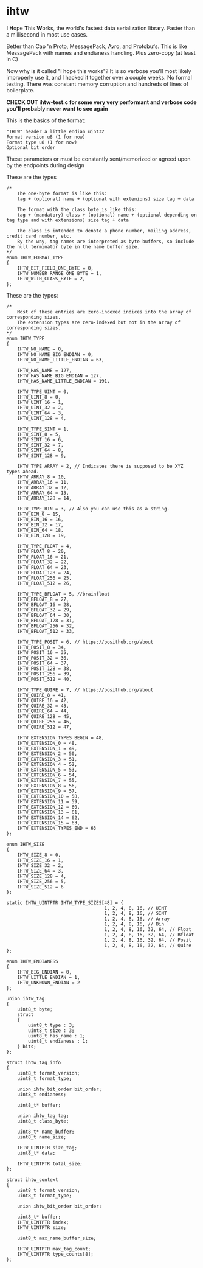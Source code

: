 # ihtw
**I** **H**ope **T**his **W**orks, the world's fastest data serialization library. Faster than a millisecond in most use cases.

Better than Cap 'n Proto, MessagePack, Avro, and Protobufs. This is like MessagePack with names and endianess handling. Plus zero-copy (at least in C)

Now why is it called "I hope this works"? It is so verbose you'll most likely improperly use it, and I hacked it together over a couple weeks. No formal testing.
There was constant memory corruption and hundreds of lines of boilerplate.

**CHECK OUT ihtw-test.c for some very very performant and verbose code you'll probably never want to see again**

This is the basics of the format:

```
"IHTW" header a little endian uint32
Format version u8 (1 for now)
Format type u8 (1 for now)
Optional bit order
```
These parameters or must be constantly sent/memorized or agreed upon by the endpoints during design

These are the types
```
/*
    The one-byte format is like this:
    tag + (optional) name + (optional with extenions) size tag + data

    The format with the class byte is like this:
    tag + (mandatory) class + (optional) name + (optional depending on tag type and with extensions) size tag + data

    The class is intended to denote a phone number, mailing address, credit card number, etc.
    By the way, tag names are interpreted as byte buffers, so include the null terminator byte in the name buffer size.
*/
enum IHTW_FORMAT_TYPE
{
    IHTW_BIT_FIELD_ONE_BYTE = 0,
    IHTW_NUMBER_RANGE_ONE_BYTE = 1,
    IHTW_WITH_CLASS_BYTE = 2,
};
```

These are the types:
```
/*
    Most of these entries are zero-indexed indices into the array of corresponding sizes.
    The extension types are zero-indexed but not in the array of corresponding sizes.
*/
enum IHTW_TYPE
{
    IHTW_NO_NAME = 0,
    IHTW_NO_NAME_BIG_ENDIAN = 0,
    IHTW_NO_NAME_LITTLE_ENDIAN = 63,

    IHTW_HAS_NAME = 127,
    IHTW_HAS_NAME_BIG_ENDIAN = 127,
    IHTW_HAS_NAME_LITTLE_ENDIAN = 191,

    IHTW_TYPE_UINT = 0,
    IHTW_UINT_8 = 0,
    IHTW_UINT_16 = 1,
    IHTW_UINT_32 = 2,
    IHTW_UINT_64 = 3,
    IHTW_UINT_128 = 4,

    IHTW_TYPE_SINT = 1,
    IHTW_SINT_8 = 5,
    IHTW_SINT_16 = 6,
    IHTW_SINT_32 = 7,
    IHTW_SINT_64 = 8,
    IHTW_SINT_128 = 9,

    IHTW_TYPE_ARRAY = 2, // Indicates there is supposed to be XYZ types ahead.
    IHTW_ARRAY_8 = 10,
    IHTW_ARRAY_16 = 11,
    IHTW_ARRAY_32 = 12,
    IHTW_ARRAY_64 = 13,
    IHTW_ARRAY_128 = 14,

    IHTW_TYPE_BIN = 3, // Also you can use this as a string.
    IHTW_BIN_8 = 15,
    IHTW_BIN_16 = 16,
    IHTW_BIN_32 = 17,
    IHTW_BIN_64 = 18,
    IHTW_BIN_128 = 19,

    IHTW_TYPE_FLOAT = 4,
    IHTW_FLOAT_8 = 20,
    IHTW_FLOAT_16 = 21,
    IHTW_FLOAT_32 = 22,
    IHTW_FLOAT_64 = 23,
    IHTW_FLOAT_128 = 24,
    IHTW_FLOAT_256 = 25,
    IHTW_FLOAT_512 = 26,

    IHTW_TYPE_BFLOAT = 5, //brainfloat
    IHTW_BFLOAT_8 = 27,
    IHTW_BFLOAT_16 = 28,
    IHTW_BFLOAT_32 = 29,
    IHTW_BFLOAT_64 = 30,
    IHTW_BFLOAT_128 = 31,
    IHTW_BFLOAT_256 = 32,
    IHTW_BFLOAT_512 = 33,

    IHTW_TYPE_POSIT = 6, // https://posithub.org/about
    IHTW_POSIT_8 = 34,
    IHTW_POSIT_16 = 35,
    IHTW_POSIT_32 = 36,
    IHTW_POSIT_64 = 37,
    IHTW_POSIT_128 = 38,
    IHTW_POSIT_256 = 39,
    IHTW_POSIT_512 = 40,

    IHTW_TYPE_QUIRE = 7, // https://posithub.org/about
    IHTW_QUIRE_8 = 41,
    IHTW_QUIRE_16 = 42,
    IHTW_QUIRE_32 = 43,
    IHTW_QUIRE_64 = 44,
    IHTW_QUIRE_128 = 45,
    IHTW_QUIRE_256 = 46,
    IHTW_QUIRE_512 = 47,

    IHTW_EXTENSION_TYPES_BEGIN = 48,
    IHTW_EXTENSION_0 = 48,
    IHTW_EXTENSION_1 = 49,
    IHTW_EXTENSION_2 = 50,
    IHTW_EXTENSION_3 = 51,
    IHTW_EXTENSION_4 = 52,
    IHTW_EXTENSION_5 = 53,
    IHTW_EXTENSION_6 = 54,
    IHTW_EXTENSION_7 = 55,
    IHTW_EXTENSION_8 = 56,
    IHTW_EXTENSION_9 = 57,
    IHTW_EXTENSION_10 = 58,
    IHTW_EXTENSION_11 = 59,
    IHTW_EXTENSION_12 = 60,
    IHTW_EXTENSION_13 = 61,
    IHTW_EXTENSION_14 = 62,
    IHTW_EXTENSION_15 = 63,
    IHTW_EXTENSION_TYPES_END = 63
};

enum IHTW_SIZE
{
    IHTW_SIZE_8 = 0,
    IHTW_SIZE_16 = 1,
    IHTW_SIZE_32 = 2,
    IHTW_SIZE_64 = 3,
    IHTW_SIZE_128 = 4,
    IHTW_SIZE_256 = 5,
    IHTW_SIZE_512 = 6
};

static IHTW_UINTPTR IHTW_TYPE_SIZES[48] = {
                                    1, 2, 4, 8, 16, // UINT
                                    1, 2, 4, 8, 16, // SINT
                                    1, 2, 4, 8, 16, // Array
                                    1, 2, 4, 8, 16, // Bin
                                    1, 2, 4, 8, 16, 32, 64, // Float
                                    1, 2, 4, 8, 16, 32, 64, // Bfloat
                                    1, 2, 4, 8, 16, 32, 64, // Posit
                                    1, 2, 4, 8, 16, 32, 64, // Quire                                
};
```

```
enum IHTW_ENDIANESS
{
    IHTW_BIG_ENDIAN = 0,
    IHTW_LITTLE_ENDIAN = 1,
    IHTW_UNKNOWN_ENDIAN = 2
};

union ihtw_tag
{
    uint8_t byte;
    struct
    {
        uint8_t type : 3;
        uint8_t size : 3;
        uint8_t has_name : 1;
        uint8_t endianess : 1;
    } bits;
};

struct ihtw_tag_info
{
    uint8_t format_version;
    uint8_t format_type;

    union ihtw_bit_order bit_order;
    uint8_t endianess;

    uint8_t* buffer;

    union ihtw_tag tag;
    uint8_t class_byte;

    uint8_t* name_buffer;
    uint8_t name_size;

    IHTW_UINTPTR size_tag;
    uint8_t* data;

    IHTW_UINTPTR total_size;
};
```

```
struct ihtw_context
{
    uint8_t format_version;
    uint8_t format_type;

    union ihtw_bit_order bit_order;

    uint8_t* buffer;
    IHTW_UINTPTR index;
    IHTW_UINTPTR size;

    uint8_t max_name_buffer_size;

    IHTW_UINTPTR max_tag_count;
    IHTW_UINTPTR type_counts[8];
};
```

